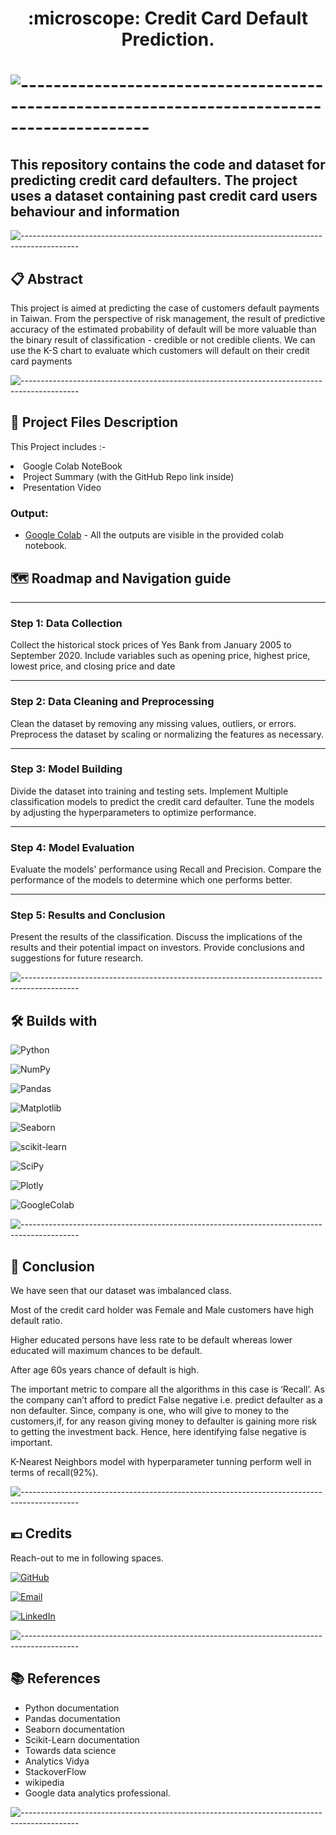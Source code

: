 <h1 align='center'> :microscope: Credit Card Default Prediction.<h1>

![--------------------------------------------------------------------------------------------](https://github.com/andreasbm/readme/blob/master/assets/lines/grass.png)

## This repository contains the code and dataset for predicting credit card defaulters. The project uses a dataset containing past credit card users behaviour and information

![--------------------------------------------------------------------------------------------](https://github.com/andreasbm/readme/blob/master/assets/lines/grass.png)

## 📋 Abstract

<p>This project is aimed at predicting the case of customers default payments in Taiwan. From the perspective of risk management, the result of predictive accuracy of the estimated probability of default will be more valuable than the binary result of classification - credible or not credible clients. We can use the K-S chart to evaluate which customers will default on their credit card payments

</p>

![--------------------------------------------------------------------------------------------](https://github.com/andreasbm/readme/blob/master/assets/lines/grass.png)

##  💾 Project Files Description

<p>This Project includes :-
  <li>Google Colab NoteBook</li>
  <li>Project Summary (with the GitHub Repo link inside)</li>
  <li>Presentation Video</li>
</p>



### Output:
- [Google Colab](https://colab.research.google.com/drive/1jdba0-hesS1Jpsph_vnkhSrypbIjyBub?usp=sharing) - All the outputs are visible in the provided colab notebook.



## 🗺 Roadmap and Navigation guide

<hr>

### Step 1: Data Collection
Collect the historical stock prices of Yes Bank from January 2005 to September 2020. Include variables such as opening price, highest price, lowest price, and closing price and date

<hr>

### Step 2: Data Cleaning and Preprocessing
Clean the dataset by removing any missing values, outliers, or errors. Preprocess the dataset by scaling or normalizing the features as necessary.

<hr>

### Step 3: Model Building
Divide the dataset into training and testing sets. Implement Multiple classification  models to predict the credit card defaulter. Tune the models by adjusting the hyperparameters to optimize performance.

<hr>

### Step 4: Model Evaluation
Evaluate the models' performance using Recall and Precision. Compare the performance of the models to determine which one performs better.

<hr>

### Step 5: Results and Conclusion
Present the results of the classification. Discuss the implications of the results and their potential impact on investors. Provide conclusions and suggestions for future research.

![--------------------------------------------------------------------------------------------](https://github.com/andreasbm/readme/blob/master/assets/lines/grass.png)

## 🛠 Builds with

![Python](https://img.shields.io/badge/Python-FFD43B?style=for-the-badge&logo=python&logoColor=blue)

![NumPy](https://img.shields.io/badge/Numpy-777BB4?style=for-the-badge&logo=numpy&logoColor=white)

![Pandas](https://img.shields.io/badge/Pandas-2C2D72?style=for-the-badge&logo=pandas&logoColor=white)

![Matplotlib](https://img.shields.io/badge/Matplotlib-%23ffffff.svg?style=for-the-badge&logo=Matplotlib&logoColor=black)

![Seaborn](https://img.shields.io/badge/Seaborn-blue?style=for-the-badge&logo=Seaborn)

![scikit-learn](https://img.shields.io/badge/scikit--learn-%23F7931E.svg?style=for-the-badge&logo=scikit-learn&logoColor=white)

![SciPy](https://img.shields.io/badge/SciPy-%230C55A5.svg?style=for-the-badge&logo=scipy&logoColor=%white)

![Plotly](https://img.shields.io/badge/Plotly-%233F4F75.svg?style=for-the-badge&logo=plotly&logoColor=white)

![GoogleColab](https://img.shields.io/badge/GoogleColab-orange?style=for-the-badge&logo=GoogleColab)

![--------------------------------------------------------------------------------------------](https://github.com/andreasbm/readme/blob/master/assets/lines/grass.png)

## :scroll: Conclusion

We have seen that our dataset was imbalanced class.

Most of the credit card holder was Female and Male customers have high default ratio.

Higher educated persons have less rate to be default whereas lower educated will maximum chances to be default.

After age 60s years chance of default is high.

The important metric to compare all the algorithms in this case is ‘Recall’. As the company can’t afford to predict False negative i.e. predict defaulter as a non defaulter. Since, company is one, who will give to money to the customers,if, for any reason giving money to defaulter is gaining more risk to getting the investment back. Hence, here identifying false negative is important.

K-Nearest Neighbors model with hyperparameter tunning perform well in terms of recall(92%).

![--------------------------------------------------------------------------------------------](https://github.com/andreasbm/readme/blob/master/assets/lines/grass.png)

## 💶 Credits

Reach-out to me in following spaces.

[![GitHub](https://img.shields.io/badge/my_portfolio-000?style=for-the-badge&logo=ko-fi&logoColor=white)](https://github.com/Vrushali065)

[![Email](https://img.shields.io/badge/Gmail-D14836?style=for-the-badge&logo=gmail&logoColor=white)](mailto:vrushaliphalke99@gmail.com?subject=Hi "Hi!")

[![LinkedIn](https://img.shields.io/badge/linkedin-0A66C2?style=for-the-badge&logo=linkedin&logoColor=white)](https://www.linkedin.com/in/vrushali-phalke-075427247/)

![--------------------------------------------------------------------------------------------](https://github.com/andreasbm/readme/blob/master/assets/lines/grass.png)

## 📚 References

*	Python documentation
*	Pandas documentation
*	Seaborn documentation
* Scikit-Learn documentation
*	Towards data science
* Analytics Vidya
*	StackoverFlow
*	wikipedia
*	Google data analytics professional.

![--------------------------------------------------------------------------------------------](https://github.com/andreasbm/readme/blob/master/assets/lines/grass.png)
